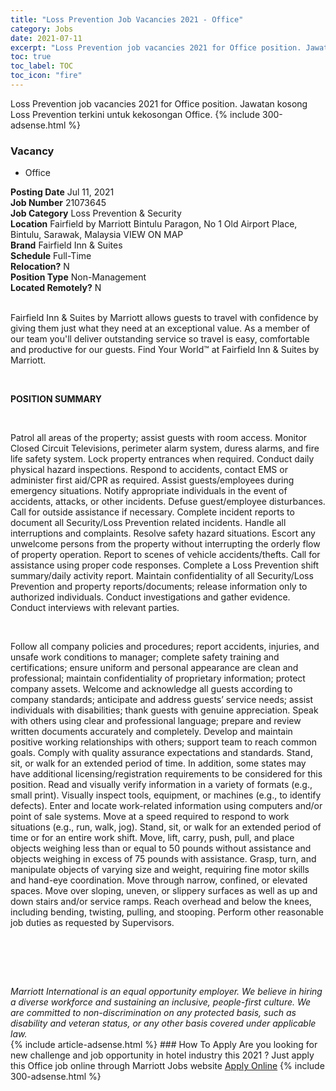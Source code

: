 ```yaml
---
title: "Loss Prevention Job Vacancies 2021 - Office" 
category: Jobs 
date: 2021-07-11 
excerpt: "Loss Prevention job vacancies 2021 for Office position. Jawatan kosong Loss Prevention terkini untuk kekosongan Office." 
toc: true 
toc_label: TOC 
toc_icon: "fire" 
--- 
```


Loss Prevention job vacancies 2021 for Office position. Jawatan kosong Loss Prevention terkini untuk kekosongan Office. 
{% include 300-adsense.html %} 
### Vacancy 
- Office 
<div><div><b>Posting Date</b> Jul 11, 2021<br><b>Job Number</b> 21073645<br><b>Job Category</b> Loss Prevention &amp; Security<br><b>Location</b> Fairfield by Marriott Bintulu Paragon, No 1 Old Airport Place, Bintulu, Sarawak, Malaysia VIEW ON MAP<br><b>Brand</b> Fairfield Inn &amp; Suites<br><b>Schedule</b> Full-Time<br><b>Relocation?</b> N<br><b>Position Type</b> Non-Management<br><b>Located Remotely?</b> N<br><br><p>Fairfield Inn &amp; Suites by Marriott allows guests to travel with confidence by giving them just what they need at an exceptional value. As a member of our team you'll deliver outstanding service so travel is easy, comfortable and productive for our guests. Find Your World&#8482; at Fairfield Inn &amp; Suites by Marriott.</p><br></div><div> <p><strong>POSITION SUMMARY</strong></p> <p>&#160;</p> <p>Patrol all areas of the property; assist guests with room access. Monitor Closed Circuit Televisions, perimeter alarm system, duress alarms, and fire life safety system. Lock property entrances when required. Conduct daily physical hazard inspections. Respond to accidents, contact EMS or administer first aid/CPR as required. Assist guests/employees during emergency situations. Notify appropriate individuals in the event of accidents, attacks, or other incidents. Defuse guest/employee disturbances. Call for outside assistance if necessary. Complete incident reports to document all Security/Loss Prevention related incidents. Handle all interruptions and complaints. Resolve safety hazard situations. Escort any unwelcome persons from the property without interrupting the orderly flow of property operation. Report to scenes of vehicle accidents/thefts. Call for assistance using proper code responses. Complete a Loss Prevention shift summary/daily activity report. Maintain confidentiality of all Security/Loss Prevention and property reports/documents; release information only to authorized individuals. Conduct investigations and gather evidence. Conduct interviews with relevant parties.</p> <p>&#160;</p> <p>Follow all company policies and procedures; report accidents, injuries, and unsafe work conditions to manager; complete safety training and certifications; ensure uniform and personal appearance are clean and professional; maintain confidentiality of proprietary information; protect company assets. Welcome and acknowledge all guests according to company standards; anticipate and address guests&#8217; service needs; assist individuals with disabilities; thank guests with genuine appreciation. Speak with others using clear and professional language; prepare and review written documents accurately and completely. Develop and maintain positive working relationships with others; support team to reach common goals. Comply with quality assurance expectations and standards. Stand, sit, or walk for an extended period of time. In addition, some states may have additional licensing/registration requirements to be considered for this position. Read and visually verify information in a variety of formats (e.g., small print). Visually inspect tools, equipment, or machines (e.g., to identify defects). Enter and locate work-related information using computers and/or point of sale systems. Move at a speed required to respond to work situations (e.g., run, walk, jog). Stand, sit, or walk for an extended period of time or for an entire work shift. Move, lift, carry, push, pull, and place objects weighing less than or equal to 50 pounds without assistance and objects weighing in excess of 75 pounds with assistance. Grasp, turn, and manipulate objects of varying size and weight, requiring fine motor skills and hand-eye coordination. Move through narrow, confined, or elevated spaces. Move over sloping, uneven, or slippery surfaces as well as up and down stairs and/or service ramps. Reach overhead and below the knees, including bending, twisting, pulling, and stooping. Perform other reasonable job duties as requested by Supervisors.</p> <p>&#160;</p> <p>&#160;</p> </div> <div> &#160;</div> <em>Marriott International is an equal opportunity employer.&#160;We believe in hiring a diverse workforce and sustaining an inclusive, people-first culture.&#160;We are committed to non-discrimination on&#160;any&#160;protected&#160;basis, such as disability and veteran status, or any other basis covered under applicable law.</em><br></div> 
{% include article-adsense.html %} 
### How To Apply 
Are you looking for new challenge and job opportunity in hotel industry this 2021 ?
Just apply this Office job online through Marriott Jobs website 
<a href="https://jobs.marriott.com/marriott/jobs/21073645?lang=en-us" class="btn btn--info" target="_blank" rel="nofollow noopenner">Apply Online</a> 
{% include 300-adsense.html %} 